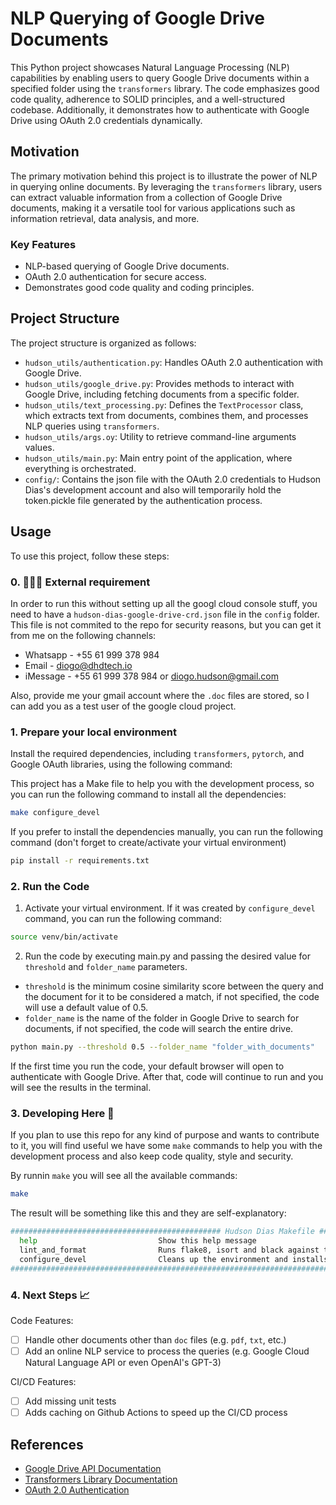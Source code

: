 # NLP Querying of Google Drive Documents

This Python project showcases Natural Language Processing (NLP) capabilities by enabling users to query Google Drive documents within a specified folder using the `transformers` library. The code emphasizes good code quality, adherence to SOLID principles, and a well-structured codebase. Additionally, it demonstrates how to authenticate with Google Drive using OAuth 2.0 credentials dynamically.

## Motivation

The primary motivation behind this project is to illustrate the power of NLP in querying online documents. By leveraging the `transformers` library, users can extract valuable information from a collection of Google Drive documents, making it a versatile tool for various applications such as information retrieval, data analysis, and more.

### Key Features

- NLP-based querying of Google Drive documents.
- OAuth 2.0 authentication for secure access.
- Demonstrates good code quality and coding principles.

## Project Structure

The project structure is organized as follows:

- `hudson_utils/authentication.py`: Handles OAuth 2.0 authentication with Google Drive.
- `hudson_utils/google_drive.py`: Provides methods to interact with Google Drive, including fetching documents from a specific folder.
- `hudson_utils/text_processing.py`: Defines the `TextProcessor` class, which extracts text from documents, combines them, and processes NLP queries using `transformers`.
- `hudson_utils/args.oy`: Utility to retrieve command-line arguments values.
- `hudson_utils/main.py`: Main entry point of the application, where everything is orchestrated.
- `config/`: Contains the json file with the OAuth 2.0 credentials to Hudson Dias's development account and also will temporarily hold the token.pickle file generated by the authentication process.

## Usage

To use this project, follow these steps:

### 0. 🚨🚨🚨 External requirement

In order to run this without setting up all the googl cloud console stuff, you need to have a `hudson-dias-google-drive-crd.json` file in the `config` folder. This file is not commited to the repo for security reasons, but you can get it from me on the following channels:

- Whatsapp - +55 61 999 378 984
- Email - diogo@dhdtech.io
- iMessage - +55 61 999 378 984 or diogo.hudson@gmail.com

Also, provide me your gmail account where the `.doc` files are stored, so I can add you as a test user of the google cloud project.

### 1. Prepare your local environment

Install the required dependencies, including `transformers`, `pytorch`, and Google OAuth libraries, using the following command:

This project has a Make file to help you with the development process, so you can run the following command to install all the dependencies:

```bash
make configure_devel
```

If you prefer to install the dependencies manually, you can run the following command (don't forget to create/activate your virtual environment)

```bash
pip install -r requirements.txt
```

### 2. Run the Code

1. Activate your virtual environment. If it was created by `configure_devel` command, you can run the following command:

```bash
source venv/bin/activate
```

2. Run the code by executing main.py and passing the desired value for `threshold` and `folder_name` parameters.

- `threshold` is the minimum cosine similarity score between the query and the document for it to be considered a match, if not specified, the code will use a default value of 0.5.
- `folder_name` is the name of the folder in Google Drive to search for documents, if not specified, the code will search the entire drive.

```bash
python main.py --threshold 0.5 --folder_name "folder_with_documents"
```

If the first time you run the code, your default browser will open to authenticate with Google Drive. After that, code will continue to run and you will see the results in the terminal.

### 3. Developing Here 🚀

If you plan to use this repo for any kind of purpose and wants to contribute to it, you will find useful we have some `make` commands to help you with the development process and also keep code quality, style and security.

By runnin `make` you will see all the available commands:

```bash
make
```

The result will be something like this and they are self-explanatory:

```bash
############################################### Hudson Dias Makefile ################################################
  help                           Show this help message
  lint_and_format                Runs flake8, isort and black against the codebase
  configure_devel                Cleans up the environment and installs the development dependencies
#####################################################################################################################
```

### 4. Next Steps 📈

Code Features:

- [ ] Handle other documents other than `doc` files (e.g. `pdf`, `txt`, etc.)
- [ ] Add an online NLP service to process the queries (e.g. Google Cloud Natural Language API or even OpenAI's GPT-3)

CI/CD Features:

- [ ] Add missing unit tests
- [ ] Adds caching on Github Actions to speed up the CI/CD process

## References

- [Google Drive API Documentation](https://developers.google.com/drive)
- [Transformers Library Documentation](https://huggingface.co/transformers/)
- [OAuth 2.0 Authentication](https://developers.google.com/identity/protocols/oauth2)
